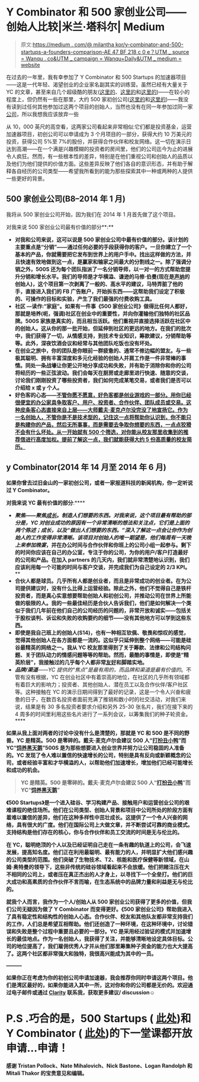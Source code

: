 # Y Combinator 和 500 家创业公司——创始人比较|米兰·塔科尔| Medium

> 原文:[https://medium . com/@ milantha kor/y-combinator-and-500-startups-a-founders-comparison-AE 47 BF 218 c 0 e？UTM _ source = Wanqu . co&UTM _ campaign = Wanqu+Daily&UTM _ medium = website](https://medium.com/@milanthakor/y-combinator-and-500-startups-a-founders-comparison-ae47bf218c0e?utm_source=wanqu.co&utm_campaign=Wanqu+Daily&utm_medium=website)

在过去的一年里，我有幸参加了 Y Combinator 和 500 Startups 的加速器项目——这是一代年轻、渴望创业的企业家名副其实的训练营。虽然已经有大量关于 YC 的文章，甚至来自几个超级酷的朋友([这里的](http://lawnlove.com/blog/y-combinator-startups-and-you/)、[这里的](/@msjpenn/how-to-reapply-to-yc-f5aa6713e8ea)和[这里的](/@andrewjiang/unintentionally-in-yc-9dd0ccbaeb44))——在较小的程度上，但仍然有一些在那里，大约 500 家初创公司([这里的](/@jeromezng/500-days-in-fb33aed92dad)和[这里的](http://tech.co/4-tips-applying-to-500-startups-batch-10-soundbetter-2014-05))——我没有读到过任何其他参加过这两个项目的创始人，当然也没有在同一年参加过同一家[公司](http://unwind.me)，所以我想我应该放弃一些

从 10，000 英尺的高空看，这两家公司看起来非常相似:它们都是投资基金，运营加速器项目，初创公司可以申请成为 3 个月项目的一部分，获得大约 10 万美元的投资，获得公司 5%至 7%的股份，并获得合作伙伴和校友网络。这一切在演示日达到高潮——在一个满是兴趣模糊的投资者的房间里，他们的公司迄今为止的进展令人疯狂。然而，有一些根本性的差异，特别是在他们重视公司和创始人的品质以及他们为他们提供的价值方面。这些差异反映了他们各自的意识形态，并有助于解释各自经历的公司类型——希望我所看到的能为那些探索其中一种或两种的人提供一些更好的背景。

## **500 家创业公司(B8–2014 年 1 月)**

我将从 500 家创业公司开始，因为我们在 2014 年 1 月首先做了这个项目。

对我来说 500 家创业公司最有价值的部分**:**

*   **对我和公司来说，这可以说是 500 家创业公司中最有价值的部分。该计划的主要重点是“分销”——通过任何必要的手段获得你的客户。一旦你建立了一个基本的产品，你就需要把它发布到世界上的用户手中。找出这样做的方法，并且快速有效地做到这一点，是赢家和输家之间最大的分割线之一。除了强调分销之外，500S 还为每个团队指派了一名分销导师，以一对一的方式帮助您提升分销和增长水平。我们的导师是才华横溢、谦逊的马修·伯曼(现在是[声纳](https://www.sendsonar.com/)的创始人)，这个项目第一次剥离了一般的、高水平的建议，马特弄脏了他的手，直接进入我们的 FB 广告账户，开始拆东西——这帮助我们设定了积极的、可操作的目标和实验，产生了我们最强的付费收购工具。**
*   ****社区** —读作:“家庭”。如果有一件事《500 家创业公司》做得比任何人都好，那就是培养(呃，强调)社区在创业中的重要性，并向你灌输他们独特的社区品牌。500S 家族是真实的，而且相当活跃。他们重视并直接选择活跃在社区中的创始人。这从你的那一批开始，但延伸到社区的更远的地方。在我们的批次中，我们获得了一切，从情感支持，到技术专业知识，筹款建议，分销帮助等等。此外，深夜饮酒会议和经常与其他团队吃饭也没有坏处。**
*   **在创业之旅中，你的团队是你眼前一群疲惫的、通常不修边幅的盟友。与一些极其聪明、拥有丰富深度和多元化经验的创始人并肩工作是一件非常棒的事情。同处一条战壕让你更公开地分享成功和失败，并有助于消除你和你的公司将经历的一些正弦波动。我们会每天在厨房或走廊里进行快速、随意的交谈，讨论我们刚刚投资了哪些投资者，我们如何完成某笔交易，或者我们是否可以介绍给 x 或 y 个人。**
*   ****好色客的心态**——[不管你愿不愿意，好色客都是创业游戏的一部分。用你已经很便宜的办公家具争取客户、用户、投资者、合作伙伴、团队成员或交易。这种皮条客心态直接来自上层——大师戴夫·麦克卢尔没完没了地宣扬它。作为一名创始人，不管你是不是技术型的，记住这一点将帮助你认识到，你不能只是构建你的产品，然后无所事事，而是需要去争取你想要的东西，一点点狡猾不会有什么坏处。从一开始就有 500 个筛选，对你能从校友那里收集到的推荐信进行高度加权。提前了解这一点，我们就能获得大约 5 份高质量的校友简历。](https://www.youtube.com/watch?v=5betFZRICVg)**

## **y Combinator(2014 年 14 月至 2014 年 6 月)**

**如果你曾去过旧金山的一家初创公司，或者一家报道科技的新闻机构，你一定听说过 Y Combinator。**

**对我来说 YC 最有价值的部分**:****

*   ******聚焦**——聚焦[成长](http://www.paulgraham.com/growth.html)。制造人们想要的东西。对我来说，这个项目最有帮助的部分是，YC 对创业成功的原因有一个非常清晰的想法和关注点，它们是上面的两个陈述；成长，以及“做出人们想要的东西。”深入了解这一点会让你作为创始人的工作变得非常清晰。该项目对创始人的唯一期望是，他们每周有一天晚上来*参加晚宴*，并在办公时间与合作伙伴和你班上的公司小组一起参与。剩下的时间你应该在自己的办公室，专注于你的公司，为你的用户/客户打造最好的公司和产品。在加入 partners 的几天内，我们就非常清楚地认识到，我们应该利用每一个可能的时间与客户交谈，并完成我们为自己设定的 2/3 KPI。****
*   ****合伙人都是球员。几乎所有人都是创业者，而且是非常成功的创业者。在为公司提供建议时，没有什么比得上运营经验。除此之外，他们不觉得自己是铁杆投资者，而是真心实意想要帮助创始人和初创公司，并推动公司在世界上所能做的极限的人。我的一些最佳经历是合伙人告诉我们，他们是如何解决一个类似于我们几年前在他们自己的公司经历的问题的，非常开放和诚实——包括关于股权谈判、诉讼和失败的收购要约的细节——没有其他地方可以学到这些东西。****
*   ****即使是我自己班上的创始人(S14)，也有一种相互钦佩、敬畏和惊叹的感觉，觉得其他创始人在各方面都是一流的。这似乎只延伸到整个网络——可能是硅谷最精英的网络之一。我从 YC 校友那里得到了关于筹款、法律和公司结构问题、关于团队动力的情感问题等等的帮助。然而，最酷的事情是，即使是“精英阶层”，我接触过的几乎每个人都非常[友好](http://paulgraham.com/mean.html)和脚踏实地。****
*   ******品牌/渠道**——YC 提供的“焦点”是最*有用的*，而品牌和渠道是最*有价值的*。不管有没有根据，YC 在创业社区中有着崇高的地位，在社区的几乎所有领域都有着巨大的影响力；投资者、其他创始人、潜在员工以及合作伙伴/客户社区等。这种接触在 YC 的演示日期间得到了最好的记录，这是一个令人兴奋和疲惫的日子，在数百名投资者面前充满了推销和数小时的社交活动，对我们来说，结果是有 30 多名投资者要求介绍和另外 25-30 张名片，我们在接下来的 4 周多的时间里利用这些名片进行了一系列会议，以筹集我们的种子轮资金。****

****如果从我上面对两者的讨论中没有什么是清楚的，那就是 YC 和 500 是不同的野兽。YC 是精英。500 是零碎的。戴夫·麦克卢尔会建议 500 人“[打扮丑小鸭](http://pando.com/news/dave-mcclure-y-combinator-is-the-yankees-500-startups-the-oakland-as/)”而 YC“[饲养黑天鹅](http://paulgraham.com/swan)”500S 是为那些想要进入创业世界并努力让公司稳固的人准备的。YC 发现了令人难以置信的快速增长的公司，特别是具有反向或新颖概念的公司，或者经验丰富和才华横溢的人，以帮助他们加速增长，增加他们已经可能增长和成功的机会。****

> ****YC 是精英。500 是零碎的。戴夫·麦克卢尔会建议 500 人“[打扮丑小鸭](http://pando.com/news/dave-mcclure-y-combinator-is-the-yankees-500-startups-the-oakland-as/)”而 YC“[饲养黑天鹅](http://paulgraham.com/swan)”****

****《500 Startups》是一个进入硅谷、学习构建产品、接触用户和运营创业公司的艰难课程的绝佳场所。他们在公司类型、创始人背景和项目中公司所处的阶段方面有着难以置信的差异，他们在这种多样性中茁壮成长。这提供了一个令人兴奋的网络，具有很大的广度。他们在国际公司上大做文章，并不断尝试可靠的商业模式。支持结构是他们存在的核心，你与合作伙伴和员工交流的时间是无与伦比的。****

****在 YC，聪明绝顶的个人以及已经证明自己走在一条有趣的轨道上的公司，会飞速发展，提高知名度。他们正在利用最聪明、最有能力的人，并明显扩大他们感兴趣的公司类型的范围。他们突破了生物技术、T2、核能和医疗保健等新领域，在山姆·奥特曼的领导下，这些非传统的硅谷领域看起来不会放缓。他们把赌注压在大不相同的公司上，或者压在真正杰出的人才身上，以寻找下一个全垒打。他们的巨大成功和高素质的合作伙伴不言而喻，在生态系统中的品牌力量和利益是无与伦比的。****

****就我个人而言，我作为一个人/创始人从 500 家创业公司获得了更多的价值，但我们公司无疑因为做了 Y Combinator 而变得更好。《500 家创业公司》帮助我进入了具有稳定性和结构性的创始人心态。合作伙伴、校友和其他队友都非常支持我们的工作，人们总是希望互相帮助。他们还创造了一种环境，在这种环境中，讨论错误和失败是整个过程中重要且必要的一部分。YC 是采用经过验证的模式并加速增长的最佳地点。作为一名创始人，我获得了关注，并能够清晰地设定具体目标。公司的地位提高了，我们雇佣优秀人才并从他们那里筹集种子资金的能力也大大提高了。这两个社区都非常强大和独特，我很高兴能成为其中的一员。****

****———****

****如果你正在考虑为你的初创公司申请加速器，我会推荐你同时申请这两个项目。他们是湾区最好的，如果你能进入其中一所，这对你和你的公司都是无价的。欢迎通过电子邮件或通过 [Clarity](https://clarity.fm/milanthakor1) 联系我，获取更多建议/ discussion☺****

# ****P.S .巧合的是，500 Startups ( [此处](https://angel.co/500startups-batch-13/apply))和 Y Combinator ( [此处](http://www.ycombinator.com/apply/))的下一堂课都开放申请…申请！****

****感谢 Tristan Pollock、Nate Mihalovich、Nick Bastone、Logan Randolph 和 Mitali Thakor 的宝贵意见和编辑。****